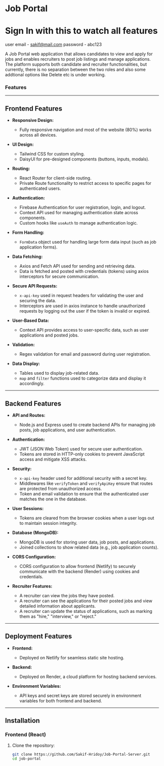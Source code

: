# Job Portal

# Sign In with this to watch all features

user email - sakif@mail.com
password - abc123

A Job Portal web application that allows candidates to view and apply for jobs and enables recruiters to post job listings and manage applications. The platform supports both candidate and recruiter functionalities, but currently, there is no separation between the two roles and also some addtional options like Delete etc is under working.

### Features

---

## Frontend Features

- **Responsive Design:**
  - Fully responsive navigation and most of the website (80%) works across all devices.
  
- **UI Design:**
  - Tailwind CSS for custom styling.
  - DaisyUI for pre-designed components (buttons, inputs, modals).
  
- **Routing:**
  - React Router for client-side routing.
  - Private Route functionality to restrict access to specific pages for authenticated users.

- **Authentication:**
  - Firebase Authentication for user registration, login, and logout.
  - Context API used for managing authentication state across components.
  - Custom hooks like `useAuth` to manage authentication logic.

- **Form Handling:**
  - `FormData` object used for handling large form data input (such as job application forms).

- **Data Fetching:**
  - Axios and Fetch API used for sending and retrieving data.
  - Data is fetched and posted with credentials (tokens) using axios interceptors for secure communication.
  
- **Secure API Requests:**
  - `x-api-key` used in request headers for validating the user and securing the data.
  - Interceptors are used in axios instance to handle unauthorized requests by logging out the user if the token is invalid or expired.

- **User-Based Data:**
  - Context API provides access to user-specific data, such as user applications and posted jobs.
  
- **Validation:**
  - Regex validation for email and password during user registration.

- **Data Display:**
  - Tables used to display job-related data.
  - `map` and `filter` functions used to categorize data and display it accordingly.

---

## Backend Features

- **API and Routes:**
  - Node.js and Express used to create backend APIs for managing job posts, job applications, and user authentication.
  
- **Authentication:**
  - JWT (JSON Web Token) used for secure user authentication.
  - Tokens are stored in HTTP-only cookies to prevent JavaScript access and mitigate XSS attacks.
  
- **Security:**
  - `x-api-key` header used for additional security with a secret key.
  - Middlewares like `verifyToken` and `verifyApiKey` ensure that routes are protected from unauthorized access.
  - Token and email validation to ensure that the authenticated user matches the one in the database.

- **User Sessions:**
  - Tokens are cleared from the browser cookies when a user logs out to maintain session integrity.

- **Database (MongoDB):**
  - MongoDB is used for storing user data, job posts, and applications.
  - Joined collections to show related data (e.g., job application counts).

- **CORS Configuration:**
  - CORS configuration to allow frontend (Netlify) to securely communicate with the backend (Render) using cookies and credentials.

- **Recruiter Features:**
  - A recruiter can view the jobs they have posted.
  - A recruiter can see the applications for their posted jobs and view detailed information about applicants.
  - A recruiter can update the status of applications, such as marking them as "hire," "interview," or "reject."

---

## Deployment Features

- **Frontend:**
  - Deployed on Netlify for seamless static site hosting.
  
- **Backend:**
  - Deployed on Render, a cloud platform for hosting backend services.
  
- **Environment Variables:**
  - API keys and secret keys are stored securely in environment variables for both frontend and backend.

---

## Installation

### Frontend (React)

1. Clone the repository:
   ```bash
   git clone https://github.com/Sakif-Hridoy/Job-Portal-Server.git
   cd job-portal
